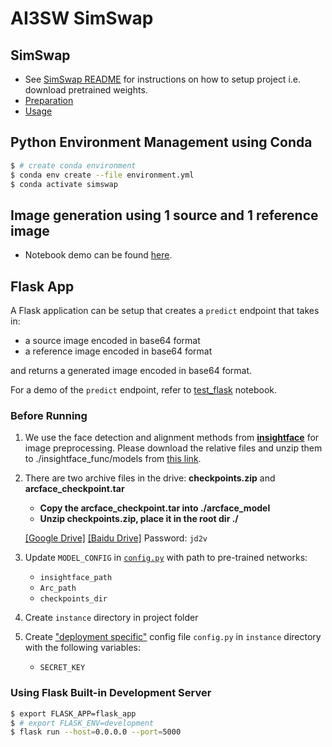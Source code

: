 # AI3SW SimSwap

## SimSwap

* See [SimSwap README](SimSwap_README.md) for instructions on how to setup project i.e. download pretrained weights.
* [Preparation](docs/guidance/preparation.md)
* [Usage](docs/guidance/usage.md)

## Python Environment Management using Conda

```bash
$ # create conda environment
$ conda env create --file environment.yml
$ conda activate simswap
```

## Image generation using 1 source and 1 reference image

* Notebook demo can be found [here](notebooks/predict_function.ipynb).

## Flask App

A Flask application can be setup that creates a `predict` endpoint that takes in:

* a source image encoded in base64 format
* a reference image encoded in base64 format

and returns a generated image encoded in base64 format.

For a demo of the `predict` endpoint, refer to [test_flask](notebooks/test_flask.ipynb) notebook.

### Before Running

1. We use the face detection and alignment methods from **[insightface](https://github.com/deepinsight/insightface)** for image preprocessing. Please download the relative files and unzip them to ./insightface_func/models from [this link](https://onedrive.live.com/?authkey=%21ADJ0aAOSsc90neY&cid=4A83B6B633B029CC&id=4A83B6B633B029CC%215837&parId=4A83B6B633B029CC%215834&action=locate).

1. There are two archive files in the drive: **checkpoints.zip** and **arcface_checkpoint.tar**

    - **Copy the arcface_checkpoint.tar into ./arcface_model**
    - **Unzip checkpoints.zip, place it in the root dir ./**

    [[Google Drive]](https://drive.google.com/drive/folders/1jV6_0FIMPC53FZ2HzZNJZGMe55bbu17R?usp=sharing)
    [[Baidu Drive]](https://pan.baidu.com/s/1wFV11RVZMHqd-ky4YpLdcA) Password: ```jd2v```

1. Update `MODEL_CONFIG` in [`config.py`](config.py) with path to pre-trained networks:

    * `insightface_path`
    * `Arc_path`
    * `checkpoints_dir`

1. Create `instance` directory in project folder

1. Create ["deployment specific"](https://flask.palletsprojects.com/en/2.0.x/config/#instance-folders) config file `config.py` in `instance` directory with the following variables:
    * `SECRET_KEY`

### Using Flask Built-in Development Server

```bash
$ export FLASK_APP=flask_app
$ # export FLASK_ENV=development
$ flask run --host=0.0.0.0 --port=5000
```
